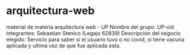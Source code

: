 # arquitectura-web
 material de materia arquitectura web - UP
 Nombre del grupo: UP-vid
 Integrantes: Sebastian Stenico (Legajo 62839)
 Descripción del negocio elegido: Servicio para saber si el usuario tuvo o no covid, si tiene vacuna aplicada y ultima vez de que fue aplicada esta.
